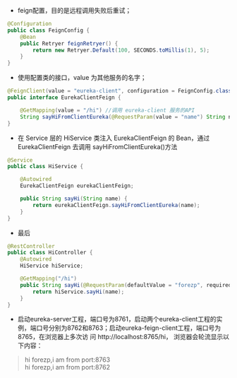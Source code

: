 + feign配置，目的是远程调用失败后重试；
```java
@Configuration
public class FeignConfig {
    @Bean
    public Retryer feignRetryer() {
        return new Retryer.Default(100, SECONDS.toMillis(1), 5);
    }
}
```  
+ 使用配置类的接口，value 为其他服务的名字；
```java
@FeignClient(value = "eureka-client", configuration = FeignConfig.class)
public interface EurekaClientFeign {

    @GetMapping(value = "/hi") //调用 eureka-client 服务的API
    String sayHiFromClientEureka(@RequestParam(value = "name") String name); 
}
```  
+ 在 Service 层的 HiService 类注入 EurekaClientFeign 的 Bean，通过 EurekaClientFeign 去调用 sayHiFromClientEureka()方法
```java
@Service
public class HiService {

    @Autowired
    EurekaClientFeign eurekaClientFeign;

    public String sayHi(String name) {
        return eurekaClientFeign.sayHiFromClientEureka(name);
    }
}
```  
+ 最后
```java
@RestController
public class HiController {
    @Autowired
    HiService hiService;

    @GetMapping("/hi")
    public String sayHi(@RequestParam(defaultValue = "forezp", required = false) String name) {
        return hiService.sayHi(name);
    }
}
```  
+ 启动eureka-server工程，端口号为8761，启动两个eureka-client工程的实例，端口号分别为8762和8763；启动eureka-feign-client工程，端口号为8765，在浏览器上多次访 问 http://localhost:8765/hi， 浏览器会轮流显示以下内容：
> hi forezp,i am from port:8763  
> hi forezp,i am from port:8762
